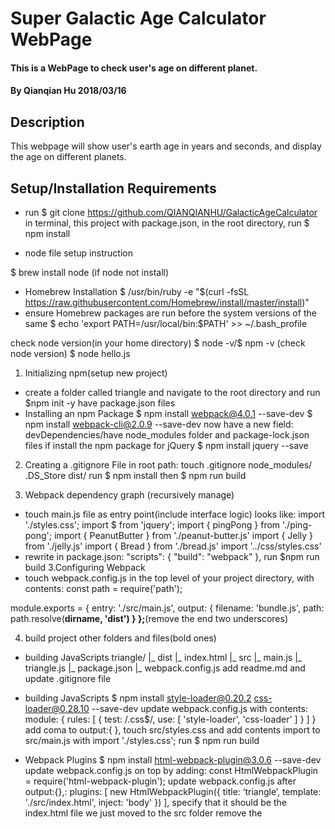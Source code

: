 # Super Galactic Age Calculator WebPage

#### This is a WebPage to check user's age on different planet.

#### By Qianqian Hu 2018/03/16

## Description

This webpage will show user's earth age in years and seconds, and display the age on different planets.

## Setup/Installation Requirements
* run $ git clone https://github.com/QIANQIANHU/GalacticAgeCalculator in terminal, this project with package.json, in the root directory, run $ npm install

* node file setup instruction

$ brew install node (if node not install)

* Homebrew Installation
$ /usr/bin/ruby -e "$(curl -fsSL https://raw.githubusercontent.com/Homebrew/install/master/install)"
* ensure Homebrew packages are run before the system versions of the same
$ echo 'export PATH=/usr/local/bin:$PATH' >> ~/.bash_profile

check node version(in your home directory)
$ node -v/$ npm -v (check node version)
$ node hello.js

1. Initializing npm(setup new project)
* create a folder called triangle and navigate to the root directory and run $npm init -y
have package.json files
* Installing an npm Package
$ npm install webpack@4.0.1 --save-dev
$ npm install webpack-cli@2.0.9 --save-dev
now have a new field: devDependencies/have node_modules folder and package-lock.json files
if install the npm package for jQuery
$ npm install jquery --save

2. Creating a .gitignore File
in root path: touch .gitignore
node_modules/
.DS_Store
dist/
run $ npm install
then $ npm run build

3. Webpack dependency graph (recursively manage)
* touch main.js file as entry point(include interface logic) looks like:
import './styles.css';
import $ from 'jquery';
import { pingPong } from './ping-pong';
import { PeanutButter } from './peanut-butter.js'
import { Jelly } from './jelly.js'
import { Bread } from './bread.js'
import '../css/styles.css'
* rewrite in package.json:
"scripts": {
    "build": "webpack"
  },
run $npm run build
3.Configuring Webpack
* touch webpack.config.js in the top level of your project directory, with contents:
const path = require('path');

module.exports = {
  entry: './src/main.js',
  output: {
    filename: 'bundle.js',
    path: path.resolve(__dirname, 'dist')
  }
};__(remove the end two underscores)

4. build project other folders and files(bold ones)
* building JavaScripts
triangle/
|_ dist
  |_ index.html
|_ src
  |_ main.js
  |_ triangle.js
|_ package.json
|_ webpack.config.js
add readme.md and update .gitignore file
* building JavaScripts
$ npm install style-loader@0.20.2 css-loader@0.28.10 --save-dev
update webpack.config.js with contents:
module: {
    rules: [
      {
        test: /\.css$/,
        use: [
          'style-loader',
          'css-loader'
        ]
      }
    ]
  }
add coma to output:{
},
touch src/styles.css and add contents
import to src/main.js with
 import './styles.css';
run $ npm run build

* Webpack Plugins
$ npm install html-webpack-plugin@3.0.6 --save-dev
update webpack.config.js on top by adding: const HtmlWebpackPlugin = require('html-webpack-plugin');
update webpack.config.js after output:{},:
  plugins: [
    new HtmlWebpackPlugin({
      title: ‘triangle’,
      template: './src/index.html',
      inject: 'body'
    })
  ],
specify that it should be the index.html file we just moved to the src folder
remove the <script> tag from index.html
    <!-- <script src="https://ajax.googleapis.com/ajax/libs/jquery/1.12.0/jquery.min.js"></script>
<script type="text/javascript" src="bundle.js"></script> -->

* clean up
$ npm install clean-webpack-plugin@0.1.18 --save-dev
update webpack.config.js on top by adding:  const CleanWebpackPlugin = require('clean-webpack-plugin');
update webpack.config.js  in plugin:{},first line add:
new CleanWebpackPlugin(['dist']),
run $ npm run build

* Minifying (or "Uglifying") Code
$ npm install uglifyjs-webpack-plugin@1.2.2 --save-dev
update webpack.config.js on top by adding:  const UglifyJsPlugin = require('uglifyjs-webpack-plugin');
update webpack.config.js  in plugin:{},first line add:
 new UglifyJsPlugin(),  
run $ npm run build

* Webpack Development Server
$ npm install webpack-dev-server@3.1.0 --save-dev
update webpack.config.js after output:{},:
  devtool: 'eval-source-map',
  devServer: {
    contentBase: './dist'
  },
update webpack.config.js  in plugin:{},first line add:
new CleanWebpackPlugin(['dist']),
run $ npm run build
update package.json  in “scripts”{},:
  "scripts": {
    "build": "webpack --mode development",
    "start": "npm run build; webpack-dev-server --open --mode development"
  },
run $ npm run start

* Linting code with ESlint
$ npm install eslint@4.18.2 --save-dev
$ npm install eslint-loader@2.0.0 --save-dev
update webpack.config.js  in module.export:{rules:[]}
      {
        test: /\.js$/,
        exclude: [
          /node_modules/,
          /spec/
        ],
        loader: "eslint-loader"
      }
in the root directory touch .eslintrc with contents:
{
    "parserOptions": {
        "ecmaVersion": 6,
        "sourceType": "module"
    },
    "extends": "eslint:recommended",
    "env": {
      "browser": true,
      "jquery": true
    },
    "rules": {
        "semi": 1,
        "indent": ["warn", 2],
        "no-console": "warn",
        "no-debugger": "warn"
    }
}
update package.json  in “scripts”{},:
  "scripts": {
    "build": "webpack --mode development",
    "start": "npm run build; webpack-dev-server --open --mode development",
    "lint": "eslint src/*.js"
  },*(remove the end*)
$ npm run lint
* Adding Front-End Dependencies
jquery
$ npm install popper.js --save
$ npm install jquery --save
add to src/main.js :
import $ from 'jquery';
bootstrap
$ npm install bootstrap --save
add to src/main.js :
import 'bootstrap';
import 'bootstrap/dist/css/bootstrap.min.css';
* Jasmine and Karma
jasmine
$ npm install jasmine-core@2.99.0 --save-dev
$ npm install jasmine@3.1.0 --save-dev
$ ./node_modules/.bin/jasmine init
update in our package.json
old  
 "scripts": {
    "build": "webpack --mode development",
    "start": "npm run build; webpack-dev-server --open --mode development",
    "lint": "eslint src/*.js"
  },*(remove the end*)
new
"scripts": {
  "test": "jasmine"
}
run the command $ npm test
karma
$ npm install karma@2.0.0 --save-dev
$ npm install karma-jasmine@1.1.1 --save-dev
$ npm install karma-chrome-launcher@2.2.0 --save-dev
$ npm install karma-cli@1.0.1 --save-dev
$ npm install karma-webpack@2.0.13 --save-dev
$ npm install karma-jquery@0.2.2 --save-dev
$ npm install karma-jasmine-html-reporter@0.2.2 --save-dev
touch karma.conf.js with contents:
const webpackConfig = require('./webpack.config.js');

module.exports = function(config) {
  config.set({
    basePath: '',
    frameworks: ['jquery-3.2.1', 'jasmine'],
    files: [
      'src/*.js',
      'spec/*spec.js'
    ],
    webpack: webpackConfig,
    exclude: [
    ],
    preprocessors: {
      'src/*.js': ['webpack'],
      'spec/*spec.js': ['webpack']
    },
    plugins: [
      'karma-jquery',
      'karma-webpack',
      'karma-jasmine',
      'karma-chrome-launcher',
      'karma-jasmine-html-reporter'
    ],
    reporters: ['progress', 'kjhtml'],
    port: 9876,
    colors: true,
    logLevel: config.LOG_INFO,
    autoWatch: true,
    browsers: ['Chrome'],
    singleRun: false,
    concurrency: Infinity
  })
}
update in our package.json
old  
 "scripts": {
    "build": "webpack --mode development",
    "start": "npm run build; webpack-dev-server --open --mode development",
    "lint": "eslint src/*.js"
  },
new
  "scripts": {
    "test": "karma start karma.conf.js"
  },
run $ npm test
update webpack.config.js with contents:
      {
        test: /\.js$/,
        exclude: [
          /node_modules/,
          /spec/,
          /js/
        ],
        loader: "eslint-loader"
      }

## Specifications

* The program recognizes if three lengths can form a triangle.
  * Input Example:
  * Output Example:


## Technologies Used

* ES6
* Node
* Jasmine
* karma
* HTML
* CSS
* JavaScript
* jQuery
* Bootstrap

## Support and contact details

Contact email: huqianqian@ymail.com

### License

Copyright (c) 2018 **qh**

